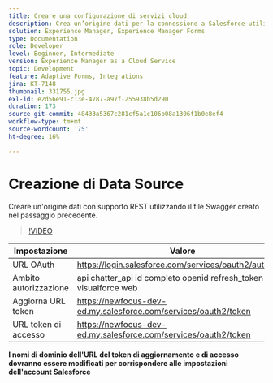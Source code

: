 ```yaml
---
title: Creare una configurazione di servizi cloud
description: Crea un’origine dati per la connessione a Salesforce utilizzando le credenziali OAuth
solution: Experience Manager, Experience Manager Forms
type: Documentation
role: Developer
level: Beginner, Intermediate
version: Experience Manager as a Cloud Service
topic: Development
feature: Adaptive Forms, Integrations
jira: KT-7148
thumbnail: 331755.jpg
exl-id: e2d56e91-c13e-4787-a97f-255938b5d290
duration: 173
source-git-commit: 48433a5367c281cf5a1c106b08a1306f1b0e8ef4
workflow-type: tm+mt
source-wordcount: '75'
ht-degree: 16%

---
```


# Creazione di Data Source

Creare un&#39;origine dati con supporto REST utilizzando il file Swagger creato nel passaggio precedente.

>[!VIDEO](https://video.tv.adobe.com/v/331755?quality=12&learn=on)

| Impostazione | Valore |
|---------------------|-----------------------------------------------------------------|
| URL OAuth | https://login.salesforce.com/services/oauth2/authorize |
| Ambito autorizzazione | api chatter_api id completo openid refresh_token visualforce web |
| Aggiorna URL token | https://newfocus-dev-ed.my.salesforce.com/services/oauth2/token |
| URL token di accesso | https://newfocus-dev-ed.my.salesforce.com/services/oauth2/token |


**I nomi di dominio dell&#39;URL del token di aggiornamento e di accesso dovranno essere modificati per corrispondere alle impostazioni dell&#39;account Salesforce**